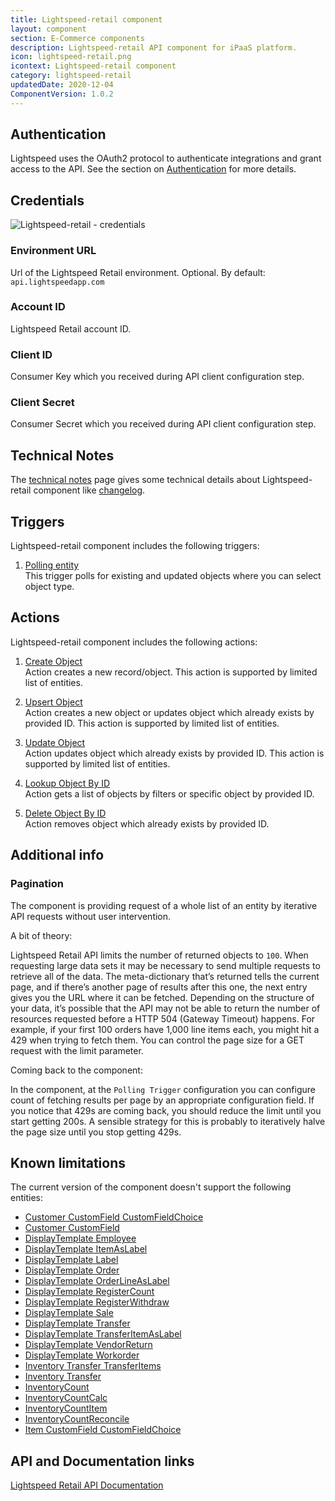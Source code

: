 ```yaml
---
title: Lightspeed-retail component
layout: component
section: E-Commerce components
description: Lightspeed-retail API component for iPaaS platform.
icon: lightspeed-retail.png
icontext: Lightspeed-retail component
category: lightspeed-retail
updatedDate: 2020-12-04
ComponentVersion: 1.0.2
---
```


## Authentication

Lightspeed uses the OAuth2 protocol to authenticate integrations and grant access to the API. See the section on [Authentication](https://developers.lightspeedhq.com/retail/authentication/authentication-overview 'Authentication') for more details.

## Credentials

![Lightspeed-retail - credentials](https://user-images.githubusercontent.com/40201204/50007735-85e24a80-ffba-11e8-8933-63f05d4c53d3.png)

### Environment URL

Url of the Lightspeed Retail environment. Optional.
By default: `api.lightspeedapp.com`

### Account ID

Lightspeed Retail account ID.

### Client ID

Consumer Key which you received during API client configuration step.

### Client Secret

Consumer Secret which you received during API client configuration step.

## Technical Notes

The [technical notes](technical-notes) page gives some technical details about Lightspeed-retail component like [changelog](/components/lightspeed-retail/technical-notes#changelog).


## Triggers

Lightspeed-retail component includes the following triggers:

  1. [Polling entity](/components/lightspeed-retail/triggers#polling-entity)  
  This trigger polls for existing and updated objects where you can select object type.

## Actions

Lightspeed-retail component includes the following actions:

  1. [Create Object](/components/lightspeed-retail/actions#create-object)  
  Action creates a new record/object. This action is supported by limited list of entities.

  2. [Upsert Object](/components/lightspeed-retail/actions#upsert-object)  
  Action creates a new object or updates object which already exists by provided ID. This action is supported by limited list of entities.

  3. [Update Object](/components/lightspeed-retail/actions#update-object)  
  Action updates object which already exists by provided ID. This action is supported by limited list of entities.

  4. [Lookup Object By ID](/components/lightspeed-retail/actions#lookup-object-by-id)                                                                  
  Action gets a list of objects by filters or specific object by provided ID.

  5. [Delete Object By ID](/components/lightspeed-retail/actions#delete-object-by-id)                                                                  
  Action removes object which already exists by provided ID.

## Additional info

### Pagination

The component is providing request of a whole list of an entity by iterative API requests without user intervention.

A bit of theory:

Lightspeed Retail API limits the number of returned objects to `100`. When requesting large data sets it may be necessary to send multiple requests to retrieve all of the data. The meta-dictionary that’s returned tells the current page, and if there’s another page of results after this one, the next entry gives you the URL where it can be fetched.
Depending on the structure of your data, it’s possible that the API may not be able to return the number of resources requested before a HTTP 504 (Gateway Timeout) happens. For example, if your first 100 orders have 1,000 line items each, you might hit a 429 when trying to fetch them.
You can control the page size for a GET request with the limit parameter.

Coming back to the component:

In the component, at the `Polling Trigger` configuration you can configure count of fetching results per page by an appropriate configuration field.
If you notice that 429s are coming back, you should reduce the limit until you start getting 200s. A sensible strategy for this is probably to iteratively halve the page size until you stop getting 429s.

## Known limitations

The current version of the component doesn't support the following entities:
-   [Customer CustomField CustomFieldChoice](https://developers.lightspeedhq.com/retail/endpoints/Customer-CustomField-CustomFieldChoice/)
-   [Customer CustomField](https://developers.lightspeedhq.com/retail/endpoints/Customer-CustomField/)
-   [DisplayTemplate Employee](https://developers.lightspeedhq.com/retail/endpoints/DisplayTemplate-Employee/)
-   [DisplayTemplate ItemAsLabel](https://developers.lightspeedhq.com/retail/endpoints/DisplayTemplate-ItemAsLabel/)
-   [DisplayTemplate Label](https://developers.lightspeedhq.com/retail/endpoints/DisplayTemplate-Label/)
-   [DisplayTemplate Order](https://developers.lightspeedhq.com/retail/endpoints/DisplayTemplate-Order/)
-   [DisplayTemplate OrderLineAsLabel](https://developers.lightspeedhq.com/retail/endpoints/DisplayTemplate-OrderLineAsLabel/)
-   [DisplayTemplate RegisterCount](https://developers.lightspeedhq.com/retail/endpoints/DisplayTemplate-RegisterCount/)
-   [DisplayTemplate RegisterWithdraw](https://developers.lightspeedhq.com/retail/endpoints/DisplayTemplate-RegisterWithdraw/)
-   [DisplayTemplate Sale](https://developers.lightspeedhq.com/retail/endpoints/DisplayTemplate-Sale/)
-   [DisplayTemplate Transfer](https://developers.lightspeedhq.com/retail/endpoints/DisplayTemplate-Transfer/)
-   [DisplayTemplate TransferItemAsLabel](https://developers.lightspeedhq.com/retail/endpoints/DisplayTemplate-TransferItemAsLabel/)
-   [DisplayTemplate VendorReturn](https://developers.lightspeedhq.com/retail/endpoints/DisplayTemplate-VendorReturn/)
-   [DisplayTemplate Workorder](https://developers.lightspeedhq.com/retail/endpoints/DisplayTemplate-Workorder/)
-   [Inventory Transfer TransferItems](https://developers.lightspeedhq.com/retail/endpoints/Inventory-Transfer-TransferItems/)
-   [Inventory Transfer](https://developers.lightspeedhq.com/retail/endpoints/Inventory-Transfer/)
-   [InventoryCount](https://developers.lightspeedhq.com/retail/endpoints/InventoryCount/)
-   [InventoryCountCalc](https://developers.lightspeedhq.com/retail/endpoints/InventoryCountCalc/)
-   [InventoryCountItem](https://developers.lightspeedhq.com/retail/endpoints/InventoryCountItem/)
-   [InventoryCountReconcile](https://developers.lightspeedhq.com/retail/endpoints/InventoryCountReconcile/)
-   [Item CustomField CustomFieldChoice](https://developers.lightspeedhq.com/retail/endpoints/Item-CustomField-CustomFieldChoice/)

## API and Documentation links

[Lightspeed Retail API Documentation](https://developers.lightspeedhq.com/retail/)
